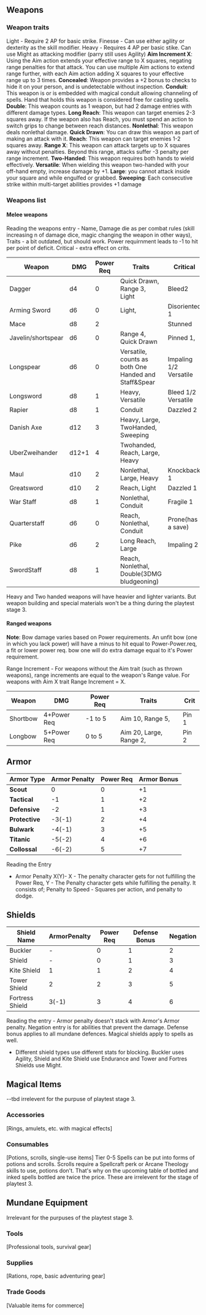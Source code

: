 ## Weapons
### Weapon traits
Light - Require 2 AP for basic strike.
Finesse - Can use either agility or dexterity as the skill modifier.
Heavy - Requires 4 AP per basic stike. Can use Might as attacking modifier (parry still uses Agility)
**Aim Increment X**: Using the Aim action extends your effective range to X squares, negating range penalties for that attack. You can use multiple Aim actions to extend range further, with each Aim action adding X squares to your effective range up to 3 times.
**Concealed**: Weapon provides a +2 bonus to checks to hide it on your person, and is undetectable without inspection.
**Conduit**: This weapon is or is embedded with magical conduit allowing channeling of spells. Hand that holds this weapon is considered free for casting spells.
**Double**: This weapon counts as 1 weapon, but had 2 damage entries with different damage types. 
**Long Reach**: This weapon can target enemies 2-3 squares away. If the weapon also has Reach, you must spend an action to switch grips to change between reach distances.
**Nonlethal**: This weapon deals nonlethal damage.
**Quick Drawn**: You can draw this weapon as part of making an attack with it. 
**Reach**: This weapon can target enemies 1-2 squares away. 
**Range X**: This weapon can attack targets up to X squares away without penalties. Beyond this range, attacks suffer -3 penalty per range increment.
**Two-Handed**: This weapon requires both hands to wield effectively. 
**Versatile**: When wielding this weapon two-handed with your off-hand empty, increase damage by +1.
**Large**: you cannot attack inside your square and while engulfed or grabbed. 
**Sweeping**: Each consecutive strike within multi-target abilities provides +1 damage


### Weapons list
#### Melee weapons
Reading the weapons entry - Name, Damage die as per combat rules (skill increasing n of damage dice, magic changing the weapon in other ways), Traits - a bit outdated, but should work. Power requirnment leads to -1 to hit per point of deficit. Critical - extra effect on crits.

| Weapon             | DMG  | Power Req | Traits                                               | Critical               |
| ------------------ | ---- | --------- | ---------------------------------------------------- | ---------------------- |
| Dagger             | d4   | 0         | Quick Drawn, Range 3, Light                          | Bleed2                 |
| Arming Sword       | d6   | 0         | Light,                                               | Disoriented 1          |
| Mace               | d8   | 2         |                                                      | Stunned                |
| Javelin/shortspear | d6   | 0         | Range 4, Quick Drawn                                 | Pinned 1,              |
| Longspear          | d6   | 0         | Versatile, counts as both One Handed and Staff&Spear | Impaling 1/2 Versatile |
| Longsword          | d8   | 1         | Heavy, Versatile                                     | Bleed 1/2 Versatile    |
| Rapier             | d8   | 1         | Conduit                                              | Dazzled 2              |
| Danish Axe         | d12  | 3         | Heavy, Large, TwoHanded, Sweeping                    |                        |
| UberZweihander     | d12+1| 4         | Twohanded, Reach, Large, Heavy                       |                        |
| Maul               | d10  | 2         | Nonlethal, Large, Heavy                              | Knockback 1            |
| Greatsword         | d10  | 2         | Reach, Light                                         | Dazzled 1              |
| War Staff          | d8   | 1         | Nonlethal, Conduit                                   | Fragile 1              |
| Quarterstaff       | d6   | 0         | Reach, Nonlethal, Conduit                            | Prone(has a save)      |
| Pike               | d6   | 2         | Long Reach, Large                                    | Impaling 2             |
| SwordStaff         | d8   | 1         | Reach, Nonlethal, Double(3DMG bludgeoning)           |                        |
Heavy and Two handed weapons will have heavier and lighter variants. But weapon building and special materials won't be a thing during the playtest stage 3. 
#### Ranged weapons
**Note**: Bow damage varies based on Power requirements. An unfit bow (one in which you lack power) will have a minus to hit equal to Power-Power.req, 
a fit or lower power req. bow one will do extra damage equal to it's Power requirement. 

Range Increment - For weapons without the Aim trait (such as thrown weapons), range increments are equal to the weapon's Range value. For weapons with Aim X trait Range Increment = X.

| Weapon   | DMG         | Power Req | Traits                  | Crit  |
| -------- | ----------- | --------- | ----------------------- | ----- |
| Shortbow | 4+Power Req | -1 to 5   | Aim 10, Range 5,        | Pin 1 |
| Longbow  | 5+Power Req | 0 to 5    | Aim 20, Large, Range 2, | Pin 2 |

## Armor

| **Armor Type** | **Armor Penalty** | **Power Req** | **Armor Bonus** |
| -------------- | ----------------- | ------------- | --------------- |
| **Scout**      | 0                 | 0             | +1              |
| **Tactical**   | -1                | 1             | +2              |
| **Defensive**  | -2                | 1             | +3              |
| **Protective** | -3(-1)            | 2             | +4              |
| **Bulwark**    | -4(-1)            | 3             | +5              |
| **Titanic**    | -5(-2)            | 4             | +6              |
| **Collossal**  | -6(-2)            | 5             | +7              |

Reading the Entry
- Armor Penalty X(Y)- X - The penalty character gets for not fulfilling the Power Req, Y - The Penalty character gets while fulfilling the penalty. It consists of; Penalty to Speed - Squares per action, and penalty to dodge. 
## Shields

| **Shield Name** |**ArmorPenalty** | **Power Req** | **Defense Bonus**| **Negation**|
| --------------- | --------------- | ------------- | ---------------- | ------------|
| Buckler         | -               | 0             | 1                | 2           |
| Shield          | -               | 0             | 1                | 3           |
| Kite Shield     | 1               | 1             | 2                | 4           |
| Tower Shield    | 2               | 2             | 3                | 5           |
| Fortress Shield | 3(-1)           | 3             | 4                | 6           |
Reading the entry - Armor penalty doesn't stack with Armor's Armor penalty. Negation entry is for abilities that prevent the damage. Defense bonus applies to all mundane defences. Magical shields apply to spells as well. 
- Different shield types use different stats for blocking.
Buckler uses Agility, Shield and Kite Shield use Endurance and Tower and Fortres Shields use Might.

## Magical Items
--tbd irrelevent for the purpuse of playtest stage 3.


### Accessories
[Rings, amulets, etc. with magical effects]


### Consumables
[Potions, scrolls, single-use items]
Tier 0-5 Spells can be put into forms of potions and scrolls. Scrolls require a Spellcraft perk or Arcane Theology skills to use, potions don't. That's why on the upcoming table of bottled and inked spells bottled are twice the price.
These are irrelevent for the stage of playtest 3.

## Mundane Equipment
Irrelevant for the purpuses of the playtest stage 3.
### Tools
[Professional tools, survival gear]

### Supplies
[Rations, rope, basic adventuring gear]

### Trade Goods
[Valuable items for commerce]
